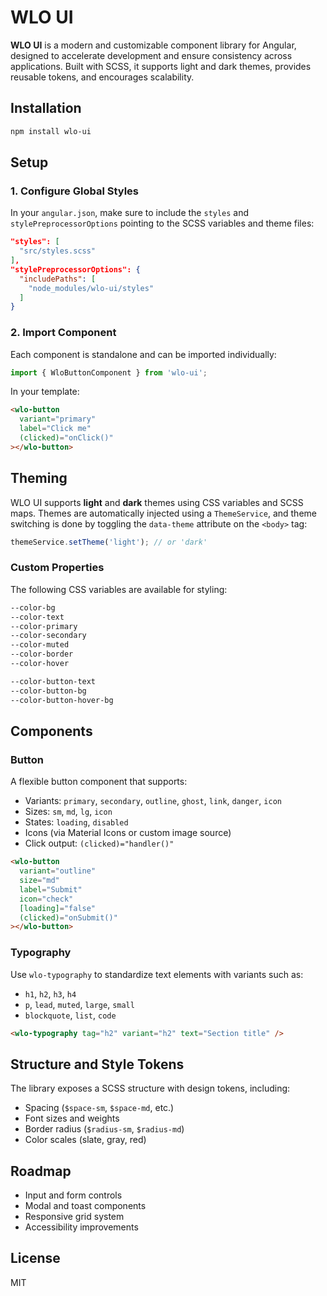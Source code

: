 # WLO UI

**WLO UI** is a modern and customizable component library for Angular, designed to accelerate development and ensure consistency across applications. Built with SCSS, it supports light and dark themes, provides reusable tokens, and encourages scalability.

## Installation

```bash
npm install wlo-ui
```

## Setup

### 1. Configure Global Styles

In your `angular.json`, make sure to include the `styles` and `stylePreprocessorOptions` pointing to the SCSS variables and theme files:

```json
"styles": [
  "src/styles.scss"
],
"stylePreprocessorOptions": {
  "includePaths": [
    "node_modules/wlo-ui/styles"
  ]
}
```

### 2. Import Component

Each component is standalone and can be imported individually:

```ts
import { WloButtonComponent } from 'wlo-ui';
```

In your template:

```html
<wlo-button
  variant="primary"
  label="Click me"
  (clicked)="onClick()"
></wlo-button>
```

## Theming

WLO UI supports **light** and **dark** themes using CSS variables and SCSS maps. Themes are automatically injected using a `ThemeService`, and theme switching is done by toggling the `data-theme` attribute on the `<body>` tag:

```ts
themeService.setTheme('light'); // or 'dark'
```

### Custom Properties

The following CSS variables are available for styling:

```scss
--color-bg
--color-text
--color-primary
--color-secondary
--color-muted
--color-border
--color-hover

--color-button-text
--color-button-bg
--color-button-hover-bg
```

## Components

### Button

A flexible button component that supports:

- Variants: `primary`, `secondary`, `outline`, `ghost`, `link`, `danger`, `icon`
- Sizes: `sm`, `md`, `lg`, `icon`
- States: `loading`, `disabled`
- Icons (via Material Icons or custom image source)
- Click output: `(clicked)="handler()"`

```html
<wlo-button
  variant="outline"
  size="md"
  label="Submit"
  icon="check"
  [loading]="false"
  (clicked)="onSubmit()"
></wlo-button>
```

### Typography

Use `wlo-typography` to standardize text elements with variants such as:

- `h1`, `h2`, `h3`, `h4`
- `p`, `lead`, `muted`, `large`, `small`
- `blockquote`, `list`, `code`

```html
<wlo-typography tag="h2" variant="h2" text="Section title" />
```

## Structure and Style Tokens

The library exposes a SCSS structure with design tokens, including:

- Spacing (`$space-sm`, `$space-md`, etc.)
- Font sizes and weights
- Border radius (`$radius-sm`, `$radius-md`)
- Color scales (slate, gray, red)

## Roadmap

- Input and form controls
- Modal and toast components
- Responsive grid system
- Accessibility improvements

## License

MIT

